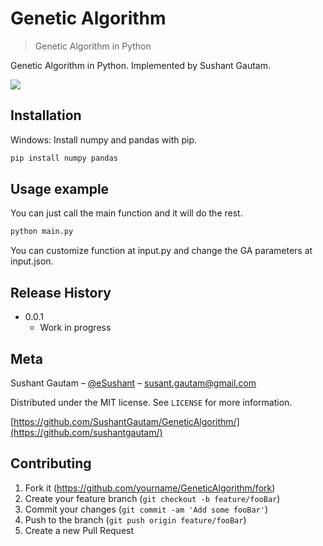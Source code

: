 # Genetic Algorithm
> Genetic Algorithm in Python

Genetic Algorithm in Python. Implemented by Sushant Gautam.

![](header.png)

## Installation
Windows:
Install numpy and pandas with pip.

```sh
pip install numpy pandas
```

## Usage example

You can just call the main function and it will do the rest.
```sh
python main.py
```
You can customize function at input.py and change the GA parameters at input.json.


## Release History

* 0.0.1
    * Work in progress

## Meta

Sushant Gautam – [@eSushant](https://twitter.com/eSushant) – susant.gautam@gmail.com

Distributed under the MIT license. See ``LICENSE`` for more information.

[https://github.com/SushantGautam/GeneticAlgorithm/](https://github.com/sushantgautam/)

## Contributing

1. Fork it (<https://github.com/yourname/GeneticAlgorithm/fork>)
2. Create your feature branch (`git checkout -b feature/fooBar`)
3. Commit your changes (`git commit -am 'Add some fooBar'`)
4. Push to the branch (`git push origin feature/fooBar`)
5. Create a new Pull Request

<!-- Markdown link & img dfn's -->

